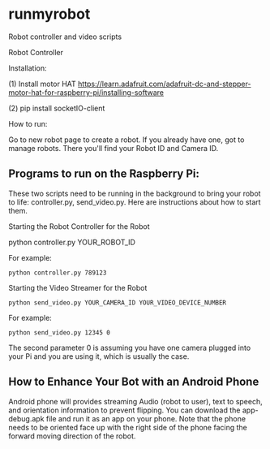 # runmyrobot
Robot controller and video scripts


Robot Controller

Installation:

(1) Install motor HAT
https://learn.adafruit.com/adafruit-dc-and-stepper-motor-hat-for-raspberry-pi/installing-software

(2) pip install socketIO-client


How to run:

Go to new robot page to create a robot. If you already have one, got to manage robots. There you'll find your Robot ID and Camera ID.

<h2> Programs to run on the Raspberry Pi: </h2>

These two scripts need to be running in the background to bring your robot to life: controller.py, send_video.py. Here are instructions about how to start them.

Starting the Robot Controller for the Robot

python controller.py YOUR_ROBOT_ID

For example:

```python controller.py 789123```




Starting the Video Streamer for the Robot


```python send_video.py YOUR_CAMERA_ID YOUR_VIDEO_DEVICE_NUMBER```

For example:

```python send_video.py 12345 0```

The second parameter 0 is assuming you have one camera plugged into your Pi and you are using it, which is usually the case.




<h2> How to Enhance Your Bot with an Android Phone </h2>

Android phone will provides streaming Audio (robot to user), text to speech, and orientation information to prevent flipping. You can download the app-debug.apk file and run it as an app on your phone. Note that the phone needs to be oriented face up with the right side of the phone facing the forward moving direction of the robot.


